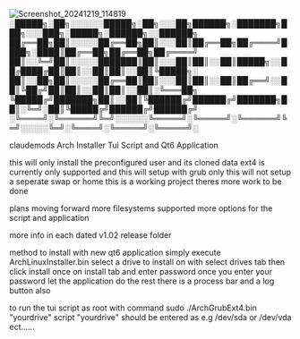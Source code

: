 ![Screenshot_20241219_114819](https://github.com/user-attachments/assets/ab0f48ed-1a15-4863-b2ee-0ef71d99582a)
░█████╗░██╗░░░░░░█████╗░██╗░░░██╗██████╗░███████╗███╗░░░███╗░█████╗░██████╗░░██████╗
██╔══██╗██║░░░░░██╔══██╗██║░░░██║██╔══██╗██╔════╝████╗░████║██╔══██╗██╔══██╗██╔════╝
██║░░╚═╝██║░░░░░███████║██║░░░██║██║░░██║█████╗░░██╔████╔██║██║░░██║██║░░██║╚█████╗░
██║░░██╗██║░░░░░██╔══██║██║░░░██║██║░░██║██╔══╝░░██║╚██╔╝██║██║░░██║██║░░██║░╚═══██╗
╚█████╔╝███████╗██║░░██║╚██████╔╝██████╔╝███████╗██║░╚═╝░██║╚█████╔╝██████╔╝██████╔╝
░╚════╝░╚══════╝╚═╝░░░░░░╚═════╝░╚═════╝░╚══════╝╚═╝░░░░░╚═╝░╚════╝░╚═════╝░╚═════╝░

claudemods Arch Installer Tui Script and Qt6 Application

this will only install the preconfigured user and its cloned data
ext4 is currently only supported and this will setup with grub only
this will not setup a seperate swap or home
this is a working project theres more work to be done

plans moving forward more filesystems supported
more options for the script and application

more info in each dated v1.02 release folder


method to install with new qt6 application
simply execute ArchLinuxInstaller.bin
select a drive to install on with select drives tab
then click install once on install tab and enter password
once you enter your password let the application do the rest
there is a process bar and a log button also



to run the tui script as root with command sudo ./ArchGrubExt4.bin "yourdrive" script
"yourdrive" should be entered as e.g /dev/sda or /dev/vda ect......
